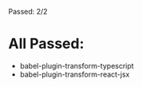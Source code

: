 Passed: 2/2

# All Passed:
* babel-plugin-transform-typescript
* babel-plugin-transform-react-jsx


